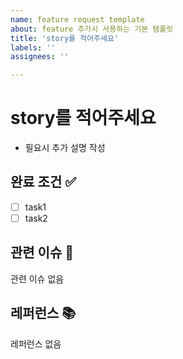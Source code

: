 ```yaml
---
name: feature request template
about: feature 추가시 사용하는 기본 템플릿
title: 'story를 적어주세요'
labels: ''
assignees: ''

---
```


# story를 적어주세요

- 필요시 추가 설명 작성

## 완료 조건 ✅

- [ ] task1
- [ ] task2

## 관련 이슈 📎

관련 이슈 없음

## 레퍼런스 📚

레퍼런스 없음
